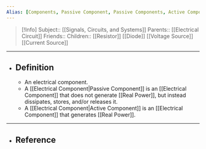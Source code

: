 ```yaml
---
Alias: [Components, Passive Component, Passive Components, Active Component, Active Components]
---
```

> [!Info]
> Subject:: [[Signals, Circuits, and Systems]]
> Parents:: [[Electrical Circuit]]
> Friends:: 
> Children:: [[Resistor]] [[Diode]] [[Voltage Source]] [[Current Source]]
---
- ## Definition
	- An electrical component.
	- A [[Electrical Component|Passive Component]] is an [[Electrical Component]] that does not generate [[Real Power]], but instead dissipates, stores, and/or releases it.
	- A [[Electrical Component|Active Component]] is an [[Electrical Component]] that generates [[Real Power]].
---
- ## Reference